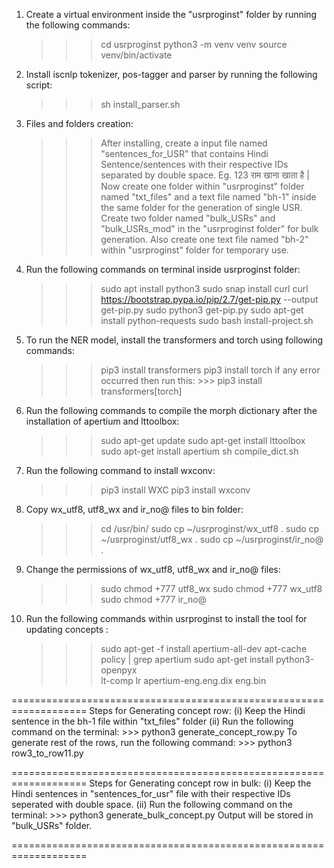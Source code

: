 1. Create a virtual environment inside the "usrproginst" folder by running the following commands:
	>>> cd usrproginst
	>>> python3 -m venv venv
	>>> source venv/bin/activate


2. Install iscnlp tokenizer, pos-tagger and parser by running the following script:
	>>> sh install_parser.sh
	
		
3. Files and folders creation: 
	>>> After installing, create a input file named "sentences_for_USR" that contains Hindi Sentence/sentences with their respective IDs separated by double space.
			Eg. 123  राम खाना खाता है |
	>>> Now create one folder within "usrproginst" folder named "txt_files" and a text file named "bh-1" inside the same folder for the generation of single USR.
	>>> Create two folder named "bulk_USRs" and "bulk_USRs_mod" in the "usrproginst folder" for bulk generation.
	>>> Also create one text file named "bh-2" within "usrproginst" folder for temporary use.


4. Run the following commands on terminal inside usrproginst folder:
	>>> sudo apt install python3
	>>> sudo snap install curl
	>>> curl https://bootstrap.pypa.io/pip/2.7/get-pip.py --output get-pip.py
	>>> sudo python3 get-pip.py
	>>> sudo apt-get install python-requests
	>>> sudo bash install-project.sh


5. To run the NER model, install the transformers and torch using following commands:
	>>> pip3 install transformers
	>>> pip3 install torch
	if any error occurred then run this:
		>>> pip3 install transformers[torch]
		

6. Run the following commands to compile the morph dictionary after the installation of apertium and lttoolbox:
	>>>	sudo apt-get update
    >>> sudo apt-get install lttoolbox
    >>> sudo apt-get install apertium
	>>> sh compile_dict.sh


7. Run the following command to install wxconv:
	>>> pip3 install WXC
	>>> pip3 install wxconv
			

8. Copy wx_utf8, utf8_wx and ir_no@ files to bin folder:
	>>> cd /usr/bin/
	>>> sudo cp ~/usrproginst/wx_utf8 .
	>>> sudo cp ~/usrproginst/utf8_wx .
	>>> sudo cp ~/usrproginst/ir_no@ .


9. Change the permissions of wx_utf8, utf8_wx and ir_no@ files:
	>>> sudo chmod +777 utf8_wx
	>>> sudo chmod +777 wx_utf8 
	>>> sudo chmod +777 ir_no@		


10. Run the following commands within usrproginst to install the tool for updating concepts :
	>>> sudo apt-get -f install apertium-all-dev
	>>> apt-cache policy | grep apertium
	>>> sudo apt-get install python3-openpyx		
	>>> lt-comp lr apertium-eng.eng.dix eng.bin


===================================================================
Steps for Generating concept row:
(i) Keep the Hindi sentence in the bh-1 file within "txt_files" folder
(ii) Run the following command on the terminal:
	>>> python3 generate_concept_row.py
To generate rest of the rows, run the following command:
	>>> python3 row3_to_row11.py

===================================================================
Steps for Generating concept row in bulk:
(i) Keep the Hindi sentences in "sentences_for_usr" file with their respective IDs seperated with double space.
(ii) Run the following command on the terminal:
	>>> python3 generate_bulk_concept.py
Output will be stored in "bulk_USRs" folder. 

===================================================================




   
